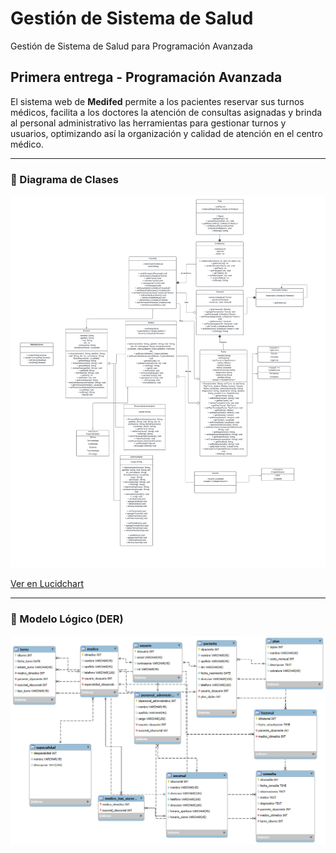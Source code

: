 # Gestión de Sistema de Salud

Gestión de Sistema de Salud para Programación Avanzada

## Primera entrega - Programación Avanzada

El sistema web de **Medifed** permite a los pacientes reservar sus turnos médicos, facilita a los doctores la atención de consultas asignadas y brinda al personal administrativo las herramientas para gestionar turnos y usuarios, optimizando así la organización y calidad de atención en el centro médico.

---

### 🔷 Diagrama de Clases

<img src="Github%20repository/src/img/clases.png" alt="Diagrama de Clases" width="600"/>

[Ver en Lucidchart](https://lucid.app/lucidchart/9e00b2da-0039-4392-ba96-04e8bdd8247f/edit?invitationId=inv_604d9ea7-82ab-4074-80b5-f6d6e19499c6&page=0_0#)

---

### 🔷 Modelo Lógico (DER)

<img src="Github%20repository/src/img/der.png" alt="Modelo DER" width="600"/>
